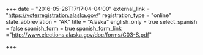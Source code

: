 +++
date = "2016-05-26T17:17:04-04:00"
external_link = "https://voterregistration.alaska.gov/"
registration_type = "online"
state_abbreviation = "AK"
title = "Alaska"
english_only = true
select_spanish = false
spanish_form = true
spanish_form_link ="http://www.elections.alaska.gov/doc/forms/C03-S.pdf"

+++

